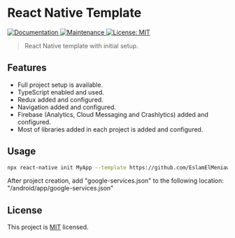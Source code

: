 # React Native Template

<p>
  <a href="https://github.com/EslamElMeniawy/react-native-temp#readme">
    <img alt="Documentation" src="https://img.shields.io/badge/documentation-yes-brightgreen.svg" />
  </a>
  <a href="https://github.com/EslamElMeniawy/react-native-temp/graphs/commit-activity">
    <img alt="Maintenance" src="https://img.shields.io/badge/Maintained%3F-yes-green.svg" />
  </a>
  <a href="https://github.com/EslamElMeniawy/react-native-temp/blob/master/LICENSE">
    <img alt="License: MIT" src="https://img.shields.io/badge/License-MIT-yellow.svg" />
  </a>
</p>

> React Native template with initial setup.

## Features

- Full project setup is available.
- TypeScript enabled and used.
- Redux added and configured.
- Navigation added and configured.
- Firebase (Analytics, Cloud Messaging and Crashlytics) added and configured.
- Most of libraries added in each project is added and configured.

## Usage

```sh
npx react-native init MyApp --template https://github.com/EslamElMeniawy/react-native-temp.git
```

After project creation, add "google-services.json" to the following location:
"/android/app/google-services.json"

## License

This project is [MIT](LICENSE) licensed.
